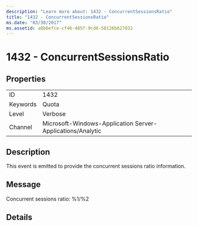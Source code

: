 ```yaml
---
description: "Learn more about: 1432 - ConcurrentSessionsRatio"
title: "1432 - ConcurrentSessionsRatio"
ms.date: "03/30/2017"
ms.assetid: a8b6efce-cf46-485f-9cd6-58126b627032
---
```

# 1432 - ConcurrentSessionsRatio

## Properties  
  
|||  
|-|-|  
|ID|1432|  
|Keywords|Quota|  
|Level|Verbose|  
|Channel|Microsoft-Windows-Application Server-Applications/Analytic|  
  
## Description  

 This event is emitted to provide the concurrent sessions ratio information.  
  
## Message  

 Concurrent sessions ratio: %1/%2  
  
## Details
